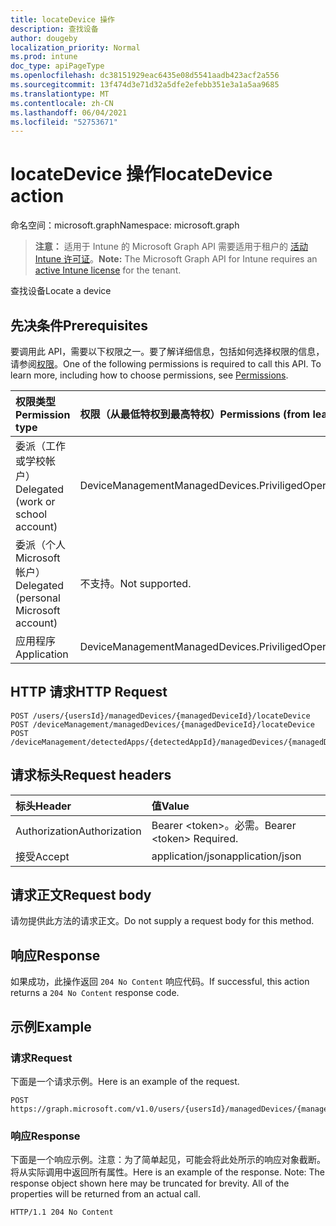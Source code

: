 ```yaml
---
title: locateDevice 操作
description: 查找设备
author: dougeby
localization_priority: Normal
ms.prod: intune
doc_type: apiPageType
ms.openlocfilehash: dc38151929eac6435e08d5541aadb423acf2a556
ms.sourcegitcommit: 13f474d3e71d32a5dfe2efebb351e3a1a5aa9685
ms.translationtype: MT
ms.contentlocale: zh-CN
ms.lasthandoff: 06/04/2021
ms.locfileid: "52753671"
---
```

# <a name="locatedevice-action"></a><span data-ttu-id="20b5d-103">locateDevice 操作</span><span class="sxs-lookup"><span data-stu-id="20b5d-103">locateDevice action</span></span>

<span data-ttu-id="20b5d-104">命名空间：microsoft.graph</span><span class="sxs-lookup"><span data-stu-id="20b5d-104">Namespace: microsoft.graph</span></span>

> <span data-ttu-id="20b5d-105">**注意：** 适用于 Intune 的 Microsoft Graph API 需要适用于租户的 [活动 Intune 许可证](https://go.microsoft.com/fwlink/?linkid=839381)。</span><span class="sxs-lookup"><span data-stu-id="20b5d-105">**Note:** The Microsoft Graph API for Intune requires an [active Intune license](https://go.microsoft.com/fwlink/?linkid=839381) for the tenant.</span></span>

<span data-ttu-id="20b5d-106">查找设备</span><span class="sxs-lookup"><span data-stu-id="20b5d-106">Locate a device</span></span>

## <a name="prerequisites"></a><span data-ttu-id="20b5d-107">先决条件</span><span class="sxs-lookup"><span data-stu-id="20b5d-107">Prerequisites</span></span>
<span data-ttu-id="20b5d-p101">要调用此 API，需要以下权限之一。要了解详细信息，包括如何选择权限的信息，请参阅[权限](/graph/permissions-reference)。</span><span class="sxs-lookup"><span data-stu-id="20b5d-p101">One of the following permissions is required to call this API. To learn more, including how to choose permissions, see [Permissions](/graph/permissions-reference).</span></span>

|<span data-ttu-id="20b5d-110">权限类型</span><span class="sxs-lookup"><span data-stu-id="20b5d-110">Permission type</span></span>|<span data-ttu-id="20b5d-111">权限（从最低特权到最高特权）</span><span class="sxs-lookup"><span data-stu-id="20b5d-111">Permissions (from least to most privileged)</span></span>|
|:---|:---|
|<span data-ttu-id="20b5d-112">委派（工作或学校帐户）</span><span class="sxs-lookup"><span data-stu-id="20b5d-112">Delegated (work or school account)</span></span>|<span data-ttu-id="20b5d-113">DeviceManagementManagedDevices.PriviligedOperation.All</span><span class="sxs-lookup"><span data-stu-id="20b5d-113">DeviceManagementManagedDevices.PriviligedOperation.All</span></span>|
|<span data-ttu-id="20b5d-114">委派（个人 Microsoft 帐户）</span><span class="sxs-lookup"><span data-stu-id="20b5d-114">Delegated (personal Microsoft account)</span></span>|<span data-ttu-id="20b5d-115">不支持。</span><span class="sxs-lookup"><span data-stu-id="20b5d-115">Not supported.</span></span>|
|<span data-ttu-id="20b5d-116">应用程序</span><span class="sxs-lookup"><span data-stu-id="20b5d-116">Application</span></span>|<span data-ttu-id="20b5d-117">DeviceManagementManagedDevices.PriviligedOperation.All</span><span class="sxs-lookup"><span data-stu-id="20b5d-117">DeviceManagementManagedDevices.PriviligedOperation.All</span></span>|

## <a name="http-request"></a><span data-ttu-id="20b5d-118">HTTP 请求</span><span class="sxs-lookup"><span data-stu-id="20b5d-118">HTTP Request</span></span>
<!-- {
  "blockType": "ignored"
}
-->
``` http
POST /users/{usersId}/managedDevices/{managedDeviceId}/locateDevice
POST /deviceManagement/managedDevices/{managedDeviceId}/locateDevice
POST /deviceManagement/detectedApps/{detectedAppId}/managedDevices/{managedDeviceId}/locateDevice
```

## <a name="request-headers"></a><span data-ttu-id="20b5d-119">请求标头</span><span class="sxs-lookup"><span data-stu-id="20b5d-119">Request headers</span></span>
|<span data-ttu-id="20b5d-120">标头</span><span class="sxs-lookup"><span data-stu-id="20b5d-120">Header</span></span>|<span data-ttu-id="20b5d-121">值</span><span class="sxs-lookup"><span data-stu-id="20b5d-121">Value</span></span>|
|:---|:---|
|<span data-ttu-id="20b5d-122">Authorization</span><span class="sxs-lookup"><span data-stu-id="20b5d-122">Authorization</span></span>|<span data-ttu-id="20b5d-123">Bearer &lt;token&gt;。必需。</span><span class="sxs-lookup"><span data-stu-id="20b5d-123">Bearer &lt;token&gt; Required.</span></span>|
|<span data-ttu-id="20b5d-124">接受</span><span class="sxs-lookup"><span data-stu-id="20b5d-124">Accept</span></span>|<span data-ttu-id="20b5d-125">application/json</span><span class="sxs-lookup"><span data-stu-id="20b5d-125">application/json</span></span>|

## <a name="request-body"></a><span data-ttu-id="20b5d-126">请求正文</span><span class="sxs-lookup"><span data-stu-id="20b5d-126">Request body</span></span>
<span data-ttu-id="20b5d-127">请勿提供此方法的请求正文。</span><span class="sxs-lookup"><span data-stu-id="20b5d-127">Do not supply a request body for this method.</span></span>

## <a name="response"></a><span data-ttu-id="20b5d-128">响应</span><span class="sxs-lookup"><span data-stu-id="20b5d-128">Response</span></span>
<span data-ttu-id="20b5d-129">如果成功，此操作返回 `204 No Content` 响应代码。</span><span class="sxs-lookup"><span data-stu-id="20b5d-129">If successful, this action returns a `204 No Content` response code.</span></span>

## <a name="example"></a><span data-ttu-id="20b5d-130">示例</span><span class="sxs-lookup"><span data-stu-id="20b5d-130">Example</span></span>

### <a name="request"></a><span data-ttu-id="20b5d-131">请求</span><span class="sxs-lookup"><span data-stu-id="20b5d-131">Request</span></span>
<span data-ttu-id="20b5d-132">下面是一个请求示例。</span><span class="sxs-lookup"><span data-stu-id="20b5d-132">Here is an example of the request.</span></span>
``` http
POST https://graph.microsoft.com/v1.0/users/{usersId}/managedDevices/{managedDeviceId}/locateDevice
```

### <a name="response"></a><span data-ttu-id="20b5d-133">响应</span><span class="sxs-lookup"><span data-stu-id="20b5d-133">Response</span></span>
<span data-ttu-id="20b5d-p102">下面是一个响应示例。注意：为了简单起见，可能会将此处所示的响应对象截断。将从实际调用中返回所有属性。</span><span class="sxs-lookup"><span data-stu-id="20b5d-p102">Here is an example of the response. Note: The response object shown here may be truncated for brevity. All of the properties will be returned from an actual call.</span></span>
``` http
HTTP/1.1 204 No Content
```





